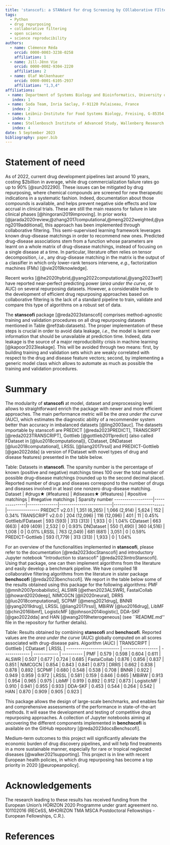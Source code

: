 ```yaml
---
title: 'stanscofi: a STANdard for drug Screening by COllaborative FIltering'
tags:
  - Python
  - drug repurposing
  - collaborative filtering
  - open science
  - science reproducibility
authors:
  - name: Clémence Réda
    orcid: 0000-0003-3238-0258
    affiliation: 1 
  - name: Jill-Jênn Vie
    orcid: 0000-0002-9304-2220
    affiliation: 2 
  - name: Olaf Wolkenhauer
    orcid: 0000-0001-6105-2937
    affiliation: "1,3,4" 
affiliations:
 - name: Department of Systems Biology and Bioinformatics, University of Rostock, Rostock, G-18055, Germany
   index: 1
 - name: Soda Team, Inria Saclay, F-91120 Palaiseau, France
   index: 2
 - name: Leibniz-Institute for Food Systems Biology, Freising, G-85354, Germany
   index: 3
 - name: Stellenbosch Institute of Advanced Study, Wallenberg Research Centre, Univ. Stellenbosch, Stellenbosch, SA-7602, South Africa
   index: 4
date: 5 September 2023
bibliography: paper.bib
---
```


# Statement of need

As of 2022, current drug development pipelines last around 10 years, costing $2billion in average, while drug commercialization failure rates go up to 90% [@sun202290]. These issues can be mitigated by drug repurposing, where chemical compounds are screened for new therapeutic indications in a systematic fashion. Indeed, documentation about those compounds is available, and helps prevent negative side effects and low accrual in clinical trials. These are still the main reasons for failure in late clinical phases [@hingorani2019improving]. In prior works [@jarada2020review,@zhang2017computational,@meng2022weighted,@yang2019additional], this approach has been implemented through collaborative filtering. This semi-supervised learning framework leverages known drug-disease matchings in order to recommend new ones. Predicted drug-disease associations stem from a function whose parameters are learnt on a whole matrix of drug-disease matchings, instead of focusing on a single disease at a time. In particular, literature often relies on tensor decomposition, *i*.*e*., any drug-disease matching in the matrix is the output of a classifier in which only lower-rank tensors intervene, *e*.*g*., factorization machines (FMs) [@vie2019knowledge]. 

Recent works [@he2020hybrid,@yang2022computational,@yang2023self] have reported near-perfect predicting power (*area under the curve*, or AUC) on several repurposing datasets. However, a considerable hurdle to the development of efficient drug repurposing approaches based on collaborative filtering is the lack of a standard pipeline to train, validate and compare this type of algorithms on a robust set of data.

The **stanscofi** package [@reda2023stanscofi] comprises method-agnostic training and validation procedures on all drug repurposing datasets mentioned in Table \@ref(tab:datasets). The proper implementation of these steps is crucial in order to avoid data leakage, *i*.*e*., the model is learnt over information that should be unavailable at prediction time. Indeed, data leakage is the source of a major reproducibility crisis in machine learning [@kapoor2023leakage]. This will be avoided through two means: first, by building training and validation sets which are weakly correlated with respect to the drug and disease feature vectors; second, by implementing a generic model class which allows to automate as much as possible the training and validation procedures.

# Summary

The modularity of **stanscofi** at model, dataset and preprocessing level allows to straightforward enrich the package with newer and more efficient approaches. The main performance metric will be the *area under the curve* (AUC), which estimates the diagnostic ability of a recommender system better than accuracy in imbalanced datasets [@ling2003auc]. The datasets importable by stanscofi are PREDICT [@reda2023PREDICT], TRANSCRIPT [@reda2023TRANSCRIPT], Gottlieb [@gottlieb2011predict] (also called FDataset in [@luo2018computational]), CDataset, DNDataset [@luo2018computational], LRSSL [@liang2017lrssl] and PREDICT-Gottlieb [@gao2022dda] (a version of FDataset with novel types of drug and disease features) presented in the table below.

Table: Datasets in **stanscofi**. The sparsity number is the percentage of known (positive and negative) matchings times 100 over the total number of possible drug-disease matchings (rounded up to the second decimal place). Reported number of drugs and diseases correspond to the number of drugs and diseases involved in at least one nonzero drug-disease matching.
Dataset            |    #drugs★ (#features) | #diseases★ (#features) |  #positive matchings | #negative matchings  | Sparsity number
-------------------|---------------|---------------|--------------------------|-------------------------|----------------
PREDICT v2.0.1     | 1,351 (6,265) | 1,066 (2,914) |   5,624                  |  152                    | 0.34%
TRANSCRIPT v2.0.0  | 204 (12,096)  | 116 (12,096)  |   401                    |  11                     | 0.45%
Gottlieb/FDataset  | 593 (593)     | 313 (313)     |  1,933                   |    0                    | 1.04%
CDataset           | 663 (663)     | 409 (409)     |  2,532                   |     0                   | 0.93%
DNDataset          | 550  (1,490)  | 360  (4,516)  | 1,008                    |     0                   | 0.01%
LRSSL              | 763 (2,049)   | 681 (681)     | 3,051                    |      0                  | 0.59%
PREDICT-Gottlieb   | 593 (1,779)   | 313 (313)     | 1,933                    |    0                    | 1.04%

For an overview of the functionalities implemented in **stanscofi**, please refer to the documentation [@reda2023docStanscofi] and introductory Jupyter notebook "Introduction to stanscofi" [@reda2023introStanscofi]. Using that package, one can then implement algorithms from the literature and easily develop a benchmark pipeline. We have compiled 18 collaborative filtering algorithms from the literature in sister package **benchscofi** [@reda2023benchscofi]. We report in the table below some of the results obtained using this package for the following algorithms: PMF [@mnih2007probabilistic], ALSWR [@ethen2023ALSWR], FastaiCollab [@howard2020deep], NIMCGCN [@li2020neural], DRRS [@luo2018computational], SCPMF [@meng2021drug], BNNR [@yang2019drug], LRSSL [@liang2017lrssl], MBiRW [@luo2016drug], LibMF [@chin2016libmf], LogisticMF [@johnson2014logistic], DDA-SKF [@gao2022dda] and HAN [@wang2019heterogeneous] (see ``README.md'' file in the repository for further details).

Table: Results obtained by combining **stanscofi** and **benchscofi**. Reported values are the *area under the curve* (AUC) globally computed on all scores associated with drug-disease pairs. 
  Algorithm  (AUC)         | TRANSCRIPT        | Gottlieb      | CDataset     | LRSSL      | 
-------------------------- | ----------------- | ------------- | ------------ | ---------- |
PMF                        |  0.579            |  0.598        |  0.604       |  0.611     |
ALSWR                      |  0.507            |  0.677        |  0.724       |  0.685     |
FastaiCollab               |  0.876            |  0.856        |  0.837       |  0.851     |
NIMCGCN                    |  0.854            |  0.843        |  0.841       |  0.873     |
DRRS                       |  0.662            |  0.838        |  0.878       |  0.892     |
SCPMF                      |  0.680            |  0.548        |  0.538       |  0.708     |
BNNR                       |  0.922            |  0.949        |  0.959       |  0.972     |
LRSSL                      |  0.581            |  0.159        |  0.846       |  0.665     |
MBiRW                      |  0.913            |  0.954        |  0.965       |  0.975     |
LibMF                      |  0.919            |  0.892        |  0.912       |  0.873     |
LogisticMF                 |  0.910            |  0.941        |  0.955       |  0.933     |
DDA-SKF                    |  0.453            |  0.544        |  0.264       |  0.542     |
HAN                        |  0.870            |  0.909        |  0.905       |  0.923     | 

This package allows the design of large-scale benchmarks, and enables fair and comprehensive assessments of the performance in state-of-the-art methods. It will ease the development and testing of competitive drug repurposing approaches. A collection of Jupyter notebooks aiming at uncovering the different components implemented in **benchscofi** is available on the GitHub repository [@reda2023docsBenchscofi].

Medium-term outcomes to this project will significantly alleviate the economic burden of drug discovery pipelines, and will help find treatments in a more sustainable manner, especially for rare or tropical neglected diseases [@walker2021supporting]. This project is in line with recent European health policies, in which drug repurposing has become a top priority in 2020 [@europeanpolicy].

# Acknowledgements

The research leading to these results has received funding from the European Union’s HORIZON 2020 Programme under grant agreement no. 101102016 (RECeSS, MHORIZON TMA MSCA Postdoctoral Fellowships - European Fellowships, C.R.).

# References